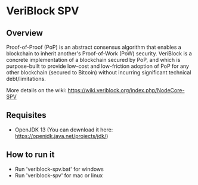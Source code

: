 # VeriBlock SPV

## Overview
Proof-of-Proof (PoP) is an abstract consensus algorithm that enables a blockchain to inherit another's Proof-of-Work (PoW) security. VeriBlock is a concrete implementation of a blockchain secured by PoP, and which is purpose-built to provide low-cost and low-friction adoption of PoP for any other blockchain (secured to Bitcoin) without incurring significant technical debt/limitations.

More details on the wiki: https://wiki.veriblock.org/index.php/NodeCore-SPV

## Requisites
* OpenJDK 13 (You can download it here: https://openjdk.java.net/projects/jdk/)

## How to run it
* Run 'veriblock-spv.bat' for windows
* Run 'veriblock-spv' for mac or linux
